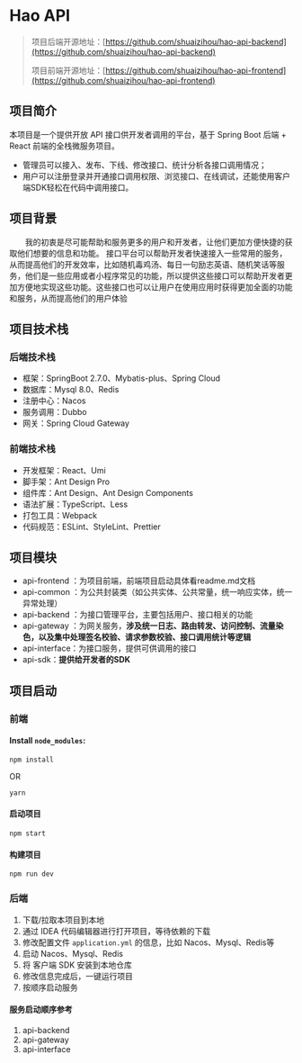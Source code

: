 # Hao API

>
> 项目后端开源地址：[https://github.com/shuaizihou/hao-api-backend](https://github.com/shuaizihou/hao-api-backend)
>
> 项目前端开源地址：[https://github.com/shuaizihou/hao-api-frontend](https://github.com/shuaizihou/hao-api-frontend)


## 项目简介

本项目是一个提供开放 API 接口供开发者调用的平台，基于 Spring Boot 后端 + React 前端的全栈微服务项目。
- 管理员可以接入、发布、下线、修改接口、统计分析各接口调用情况；
- 用户可以注册登录并开通接口调用权限、浏览接口、在线调试，还能使用客户端SDK轻松在代码中调用接口。


## 项目背景

&emsp;&emsp;我的初衷是尽可能帮助和服务更多的用户和开发者，让他们更加方便快捷的获取他们想要的信息和功能。
接口平台可以帮助开发者快速接入一些常用的服务，从而提高他们的开发效率，比如随机毒鸡汤、每日一句励志英语、随机笑话等服务，他们是一些应用或者小程序常见的功能，所以提供这些接口可以帮助开发者更加方便地实现这些功能。这些接口也可以让用户在使用应用时获得更加全面的功能和服务，从而提高他们的用户体验


## 项目技术栈

### 后端技术栈

- 框架：SpringBoot 2.7.0、Mybatis-plus、Spring Cloud
- 数据库：Mysql 8.0、Redis
- 注册中心：Nacos
- 服务调用：Dubbo
- 网关：Spring Cloud Gateway

### 前端技术栈

- 开发框架：React、Umi
- 脚手架：Ant Design Pro
- 组件库：Ant Design、Ant Design Components
- 语法扩展：TypeScript、Less
- 打包工具：Webpack
- 代码规范：ESLint、StyleLint、Prettier


## 项目模块

- api-frontend ：为项目前端，前端项目启动具体看readme.md文档
- api-common ：为公共封装类（如公共实体、公共常量，统一响应实体，统一异常处理）
- api-backend ：为接口管理平台，主要包括用户、接口相关的功能
- api-gateway ：为网关服务，**涉及统一日志、路由转发、访问控制、流量染色，以及集中处理签名校验、请求参数校验、接口调用统计等逻辑**
- api-interface：为接口服务，提供可供调用的接口
- api-sdk：**提供给开发者的SDK**


## 项目启动

### 前端

#### Install `node_modules`:

```
npm install 
```

OR

```
yarn
```

#### 启动项目

```3#
npm start
```

#### 构建项目

```
npm run dev
```



### 后端

1. 下载/拉取本项目到本地
2. 通过 IDEA 代码编辑器进行打开项目，等待依赖的下载
3. 修改配置文件 `application.yml` 的信息，比如 Nacos、Mysql、Redis等
4. 启动 Nacos、Mysql、Redis
5. 将 客户端 SDK 安装到本地仓库
6. 修改信息完成后，一键运行项目
7. 按顺序启动服务

#### 服务启动顺序参考
1. api-backend 
2. api-gateway
3. api-interface


